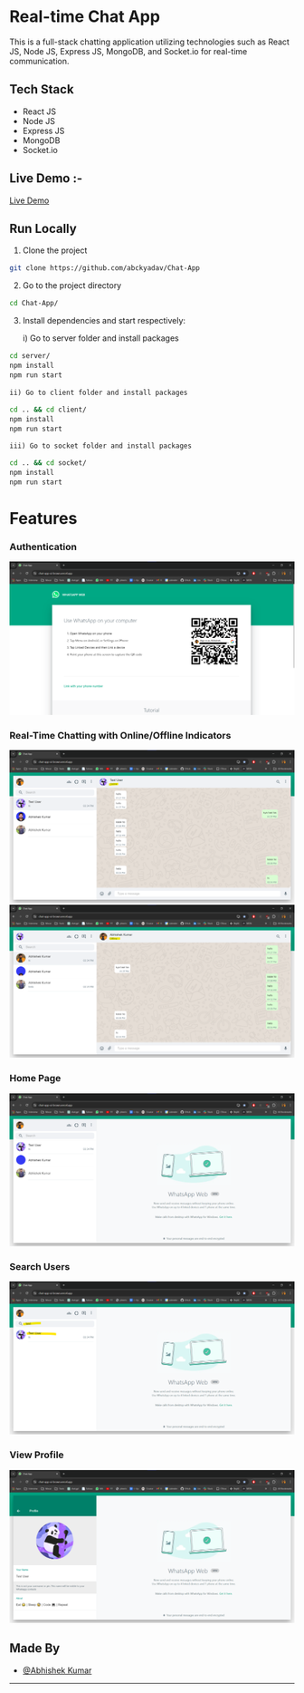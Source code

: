 # Real-time Chat App

This is a full-stack chatting application utilizing technologies such as React JS, Node JS, Express JS, MongoDB, and Socket.io for real-time communication.

## Tech Stack

- React JS
- Node JS
- Express JS
- MongoDB
- Socket.io

## Live Demo :-

[Live Demo](https://chat-app-xi-brown.vercel.app/)

## Run Locally

1. Clone the project

```bash
git clone https://github.com/abckyadav/Chat-App
```

2. Go to the project directory

```bash
cd Chat-App/
```

3. Install dependencies and start respectively:

   i) Go to server folder and install packages

```bash
cd server/
npm install
npm run start
```

    ii) Go to client folder and install packages

```bash
cd .. && cd client/
npm install
npm run start
```

    iii) Go to socket folder and install packages

```bash
cd .. && cd socket/
npm install
npm run start
```

# Features

### Authentication

![Google Login](https://github.com/abckyadav/Chat-App/blob/master/screenshots/login.png)

### Real-Time Chatting with Online/Offline Indicators

![Real-time Chat Online](https://github.com/abckyadav/Chat-App/blob/master/screenshots/online.png)
![Real-time Chat Offline](https://github.com/abckyadav/Chat-App/blob/master/screenshots/offline.png)

### Home Page

![Home](https://github.com/abckyadav/Chat-App/blob/master/screenshots/empty%20chat.png)

### Search Users

![Search](https://github.com/abckyadav/Chat-App/blob/master/screenshots/search.png)

### View Profile

![Profile](https://github.com/abckyadav/Chat-App/blob/master/screenshots/profile.png)

## Made By

- [@Abhishek Kumar](https://github.com/abckyadav)

---
